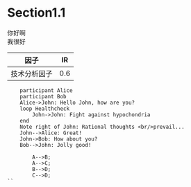 # Section1.1

你好啊  
我很好

| 因子 | IR |
| --- | --- |
| 技术分析因子 | 0.6 |

```sequenceDiagram
    participant Alice
    participant Bob
    Alice->John: Hello John, how are you?
    loop Healthcheck
        John->John: Fight against hypochondria
    end
    Note right of John: Rational thoughts <br/>prevail...
    John-->Alice: Great!
    John->Bob: How about you?
    Bob-->John: Jolly good!
```

```graphTD
        A-->B;
        A-->C;
        B-->D;
        C-->D;
``
